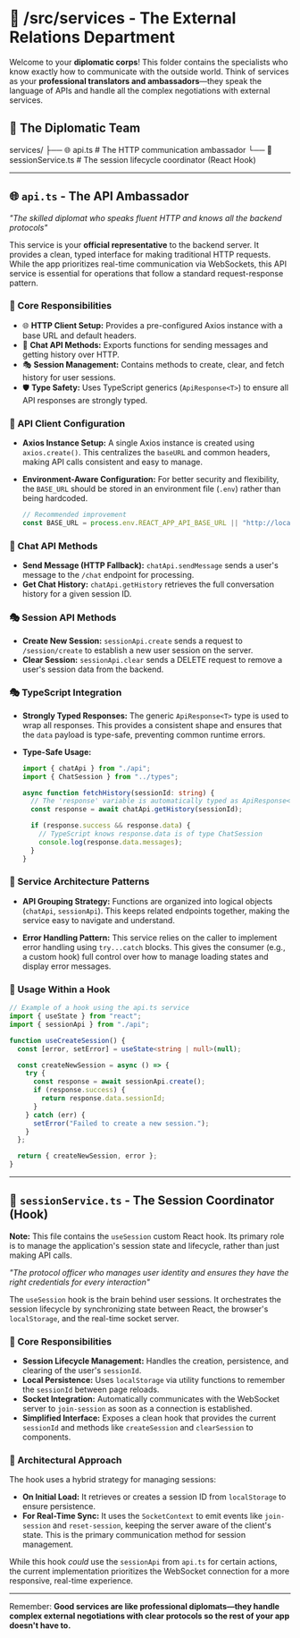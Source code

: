 # 🔌 /src/services - The External Relations Department

Welcome to your **diplomatic corps**\! This folder contains the specialists who know exactly how to communicate with the outside world. Think of services as your **professional translators and ambassadors**—they speak the language of APIs and handle all the complex negotiations with external services.

## 📁 The Diplomatic Team

services/
├── 🌐 api.ts # The HTTP communication ambassador
└── 🤝 sessionService.ts # The session lifecycle coordinator (React Hook)

---

## 🌐 `api.ts` - The API Ambassador

_"The skilled diplomat who speaks fluent HTTP and knows all the backend protocols"_

This service is your **official representative** to the backend server. It provides a clean, typed interface for making traditional HTTP requests. While the app prioritizes real-time communication via WebSockets, this API service is essential for operations that follow a standard request-response pattern.

### 🎯 Core Responsibilities

- 🌐 **HTTP Client Setup:** Provides a pre-configured Axios instance with a base URL and default headers.
- 💬 **Chat API Methods:** Exports functions for sending messages and getting history over HTTP.
- 🎭 **Session Management:** Contains methods to create, clear, and fetch history for user sessions.
- 🛡️ **Type Safety:** Uses TypeScript generics (`ApiResponse<T>`) to ensure all API responses are strongly typed.

### 🔧 API Client Configuration

- **Axios Instance Setup:** A single Axios instance is created using `axios.create()`. This centralizes the `baseURL` and common headers, making API calls consistent and easy to manage.

- **Environment-Aware Configuration:** For better security and flexibility, the `BASE_URL` should be stored in an environment file (`.env`) rather than being hardcoded.

  ```typescript
  // Recommended improvement
  const BASE_URL = process.env.REACT_APP_API_BASE_URL || "http://localhost:3001/api";
  ```

### 💬 Chat API Methods

- **Send Message (HTTP Fallback):** `chatApi.sendMessage` sends a user's message to the `/chat` endpoint for processing.
- **Get Chat History:** `chatApi.getHistory` retrieves the full conversation history for a given session ID.

### 🎭 Session API Methods

- **Create New Session:** `sessionApi.create` sends a request to `/session/create` to establish a new user session on the server.
- **Clear Session:** `sessionApi.clear` sends a DELETE request to remove a user's session data from the backend.

### 🎭 TypeScript Integration

- **Strongly Typed Responses:** The generic `ApiResponse<T>` type is used to wrap all responses. This provides a consistent shape and ensures that the `data` payload is type-safe, preventing common runtime errors.

- **Type-Safe Usage:**

  ```typescript
  import { chatApi } from "./api";
  import { ChatSession } from "../types";

  async function fetchHistory(sessionId: string) {
    // The 'response' variable is automatically typed as ApiResponse<ChatSession>
    const response = await chatApi.getHistory(sessionId);

    if (response.success && response.data) {
      // TypeScript knows response.data is of type ChatSession
      console.log(response.data.messages);
    }
  }
  ```

### 🔄 Service Architecture Patterns

- **API Grouping Strategy:** Functions are organized into logical objects (`chatApi`, `sessionApi`). This keeps related endpoints together, making the service easy to navigate and understand.

- **Error Handling Pattern:** This service relies on the caller to implement error handling using `try...catch` blocks. This gives the consumer (e.g., a custom hook) full control over how to manage loading states and display error messages.

### 🚀 Usage Within a Hook

```typescript
// Example of a hook using the api.ts service
import { useState } from "react";
import { sessionApi } from "./api";

function useCreateSession() {
  const [error, setError] = useState<string | null>(null);

  const createNewSession = async () => {
    try {
      const response = await sessionApi.create();
      if (response.success) {
        return response.data.sessionId;
      }
    } catch (err) {
      setError("Failed to create a new session.");
    }
  };

  return { createNewSession, error };
}
```

---

## 🤝 `sessionService.ts` - The Session Coordinator (Hook)

**Note:** This file contains the `useSession` custom React hook. Its primary role is to manage the application's session state and lifecycle, rather than just making API calls.

_"The protocol officer who manages user identity and ensures they have the right credentials for every interaction"_

The `useSession` hook is the brain behind user sessions. It orchestrates the session lifecycle by synchronizing state between React, the browser's `localStorage`, and the real-time socket server.

### 🎯 Core Responsibilities

- **Session Lifecycle Management:** Handles the creation, persistence, and clearing of the user's `sessionId`.
- **Local Persistence:** Uses `localStorage` via utility functions to remember the `sessionId` between page reloads.
- **Socket Integration:** Automatically communicates with the WebSocket server to `join-session` as soon as a connection is established.
- **Simplified Interface:** Exposes a clean hook that provides the current `sessionId` and methods like `createSession` and `clearSession` to components.

### 🧠 Architectural Approach

The hook uses a hybrid strategy for managing sessions:

- **On Initial Load:** It retrieves or creates a session ID from `localStorage` to ensure persistence.
- **For Real-Time Sync:** It uses the `SocketContext` to emit events like `join-session` and `reset-session`, keeping the server aware of the client's state. This is the primary communication method for session management.

While this hook _could_ use the `sessionApi` from `api.ts` for certain actions, the current implementation prioritizes the WebSocket connection for a more responsive, real-time experience.

---

Remember: **Good services are like professional diplomats—they handle complex external negotiations with clear protocols so the rest of your app doesn't have to.**
